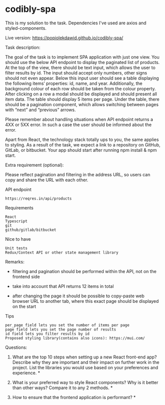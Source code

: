 # codibly-spa

This is my solution to the task.
Dependencies I've used are axios and styled-components.

Live version: https://popiolekdawid.github.io/codibly-spa/




Task description:

The goal of the task is to implement SPA application with just one view. You should use the below API endpoint to display the paginated list of products. At the top of the view, there should be text input, which allows the user to filter results by id. The input should accept only numbers, other signs should not even appear. Below this input user should see a table displaying the following items’ properties: id, name, and year. Additionally, the background colour of each row should be taken from the colour property. After clicking on a row a modal should be displayed and should present all item data. The table should display 5 items per page. Under the table, there should be a pagination component, which allows switching between pages with “next” and “previous” arrows.

Please remember about handling situations when API endpoint returns a 4XX or 5XX error. In such a case the user should be informed about the error.

Apart from React, the technology stack totally ups to you, the same applies to styling. As a result of the task, we expect a link to a repository on GitHub, GitLab, or bitbucket. Your app should start after running npm install & npm start.

Extra requirement (optional):

Please reflect pagination and filtering in the address URL, so users can copy and share the URL with each other.



API endpoint

    https://reqres.in/api/products

Requirements

    React
    Typescript
    git
    github/gitlab/bitbucket

Nice to have

    Unit tests
    Redux/Context API or other state management library



Remarks:

- filtering and pagination should be performed within the API, not on the frontend side

- take into account that API returns 12 items in total

- after changing the page it should be possible to copy-paste web browser URL to another tab, where this exact page should be displayed on the start



Tips

    per_page field lets you set the number of items per page
    page field lets you set the page number of results
    id field lets you filter results by id
    Proposed styling library(contains also icons): https://mui.com/


Questions:

1. What are the top 10 steps when setting up a new React front-end app? Describe why they are important and their impact on further work in the project. List the libraries you would use based on your preferences and experience. *

2. What is your preferred way to style React components? Why is it better than other ways? Compare it to any 2 methods. *

3. How to ensure that the frontend application is performant? *
